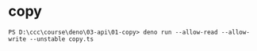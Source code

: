 # copy

```
PS D:\ccc\course\deno\03-api\01-copy> deno run --allow-read --allow-write --unstable copy.ts
```

